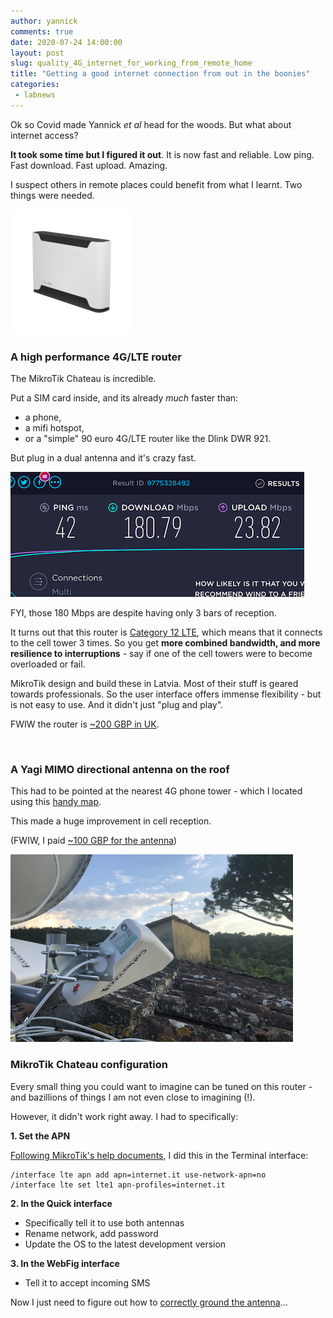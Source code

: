 ```yaml
---
author: yannick
comments: true
date: 2020-07-24 14:00:00
layout: post
slug: quality_4G_internet_for_working_from_remote_home
title: "Getting a good internet connection from out in the boonies"
categories:
 - labnews
---
```



Ok so Covid made Yannick *et al* head for the woods. But what about internet access?

**It took some time but I figured it out**. It is now fast and reliable. Low ping. Fast download. Fast upload. Amazing.

I suspect others in remote places could benefit from what I learnt.  Two things were needed. 

![chateau.png](/img/news/2020-07-lte_setup/chateau.png#center)

### A high performance 4G/LTE router

The MikroTik Chateau is incredible. 

Put a SIM card inside, and its already *much* faster than:
 - a phone, 
 - a mifi hotspot, 
 - or a "simple" 90 euro 4G/LTE router like the Dlink DWR 921. 

But plug in a dual antenna and it's crazy fast. 

![fast_speedtest_chateau_lte_mimo.png](/img/news/2020-07-lte_setup/fast_speedtest_chateau_lte_mimo.png#center)


FYI, those 180 Mbps are despite having only 3 bars of reception. 

It turns out that this router is [Category 12 LTE](https://en.wikipedia.org/wiki/E-UTRA#UE_Category), which means that it connects to the cell tower 3 times. So you get **more combined bandwidth, and more resilience to interruptions** - say if one of the cell towers were to become overloaded or fail.

MikroTik design and build these in Latvia. Most of their stuff is geared towards  professionals. So the user interface offers immense flexibility - but is not easy to use. And it didn't just "plug and play". 

FWIW the router is [~200 GBP in UK](https://amzn.to/2B2gZhP). 

<br/>

### A Yagi MIMO directional antenna on the roof

This had to be pointed at the nearest 4G phone tower - which I located using this [handy map](https://www.cellmapper.net/). 

This made a huge improvement in cell reception. 

(FWIW, I paid [~100 GBP for the antenna](https://amzn.to/2ZYz9ug))


![coflex_mimo_lte_antenna.jpg](/img/news/2020-07-lte_setup/coflex_mimo_lte_antenna.jpg#center)
### MikroTik Chateau configuration

Every small thing you could want to imagine can be tuned on this router - and bazillions of things I am not even close to imagining (!).

However, it didn't work right away. I had to specifically:

**1. Set the APN**

[Following MikroTik's help documents](https://help.mikrotik.com/docs/display/RKB/Chateau+LTE12+APN+problem), I did this in the Terminal interface:
```
/interface lte apn add apn=internet.it use-network-apn=no
/interface lte set lte1 apn-profiles=internet.it
```

**2.  In the Quick interface** 
 * Specifically tell it to use both antennas
 * Rename network, add password
 * Update the OS to the latest development version 
 
**3.  In the WebFig interface**
* Tell it to accept incoming SMS


Now I just need to figure out how to [correctly ground the antenna](https://longrangesignal.com/tv-antenna-basics-how-to-ground-an-outdoor-tv-antenna/)...
